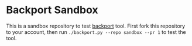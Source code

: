 # Backport Sandbox

This is a sandbox repository to test [backport](https://github.com/cupy/backport) tool.
First fork this repository to your account, then run `./backport.py --repo sandbox --pr 1` to test the tool.
